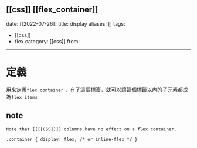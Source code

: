 [[css]] [[flex_container]] 
---
date: [[2022-07-26]]
title: display
aliases: []
tags:
  - [[css]]
  - flex
category: [[css]]
from: 
---
# 定義
用來定義`flex container` ，有了這個標簽，就可以讓這個標籤以內的子元素都成為`flex items`  

## note
	Note that [[[[CSS]]]] columns have no effect on a flex container.

```[[css]]
.container { display: flex; /* or inline-flex */ }
```
